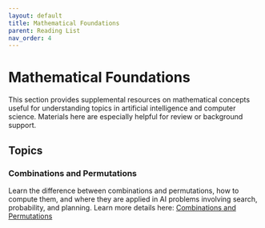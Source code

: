 ```yaml
---
layout: default
title: Mathematical Foundations
parent: Reading List
nav_order: 4
---
```


# Mathematical Foundations

This section provides supplemental resources on mathematical concepts useful for understanding topics in artificial intelligence and computer science. Materials here are especially helpful for review or background support.

## Topics

### Combinations and Permutations

Learn the difference between combinations and permutations, how to compute them, and where they are applied in AI problems involving search, probability, and planning. Learn more details here: 
<a href="https://www.mathsisfun.com/combinatorics/combinations-permutations.html">Combinations and Permutations</a>